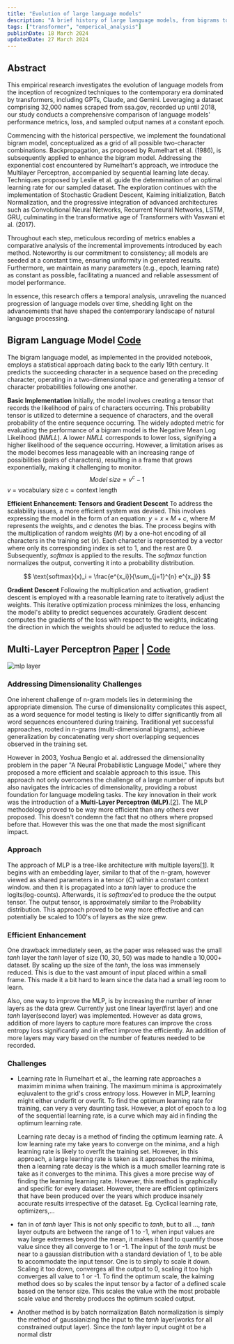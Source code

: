 ```yaml
---
title: "Evolution of large language models"
description: "A brief history of large language models, from bigrams to transformers"
tags: ["transformer", "emperical_analysis"]
publishDate: 18 March 2024
updatedDate: 27 March 2024
---
```


## Abstract

This empirical research investigates the evolution of language models from the inception of recognized techniques to the contemporary era dominated by transformers, including GPTs, Claude, and Gemini. Leveraging a dataset comprising 32,000 names scraped from ssa.gov, recorded up until 2018, our study conducts a comprehensive comparison of language models' performance metrics, loss, and sampled output names at a constant epoch.

Commencing with the historical perspective, we implement the foundational bigram model, conceptualized as a grid of all possible two-character combinations. Backpropagation, as proposed by Rumelhart et al. (1986), is subsequently applied to enhance the bigram model. Addressing the exponential cost encountered by Rumelhart's approach, we introduce the Multilayer Perceptron, accompanied by sequential learning late decay. Techniques proposed by Leslie et al. guide the determination of an optimal learning rate for our sampled dataset. The exploration continues with the implementation of Stochastic Gradient Descent, Kaiming initialization, Batch Normalization, and the progressive integration of advanced architectures such as Convolutional Neural Networks, Recurrent Neural Networks, LSTM, GRU, culminating in the transformative age of Transformers with Vaswani et al. (2017).

Throughout each step, meticulous recording of metrics enables a comparative analysis of the incremental improvements introduced by each method. Noteworthy is our commitment to consistency; all models are seeded at a constant time, ensuring uniformity in generated results. Furthermore, we maintain as many parameters (e.g., epoch, learning rate) as constant as possible, facilitating a nuanced and reliable assessment of model performance.

In essence, this research offers a temporal analysis, unraveling the nuanced progression of language models over time, shedding light on the advancements that have shaped the contemporary landscape of natural language processing.

## **Bigram Language Model** [Code](https://github.com/amar-jay/karparthy/blob/main/makemore/bigram.ipynb)

The bigram language model, as implemented in the provided notebook, employs a statistical approach dating back to the early 19th century. It predicts the succeeding character in a sequence based on the preceding character, operating in a two-dimensional space and generating a tensor of character probabilities following one another.

**Basic Implementation**
Initially, the model involves creating a tensor that records the likelihood of pairs of characters occurring. This probability tensor is utilized to determine a sequence of characters, and the overall probability of the entire sequence occurring. The widely adopted metric for evaluating the performance of a bigram model is the Negative Mean Log Likelihood ($NMLL$). A lower $NMLL$ corresponds to lower loss, signifying a higher likelihood of the sequence occurring. However, a limitation arises as the model becomes less manageable with an increasing range of possibilities (pairs of characters), resulting in a frame that grows exponentially, making it challenging to monitor.
$$ Model\ size = v^c - 1$$
$v$ = vocabulary size
c = context length

**Efficient Enhancement: Tensors and Gradient Descent**
To address the scalability issues, a more efficient system was devised. This involves expressing the model in the form of an equation: $y=x \times M + c$, where $M$ represents the weights, and $c$ denotes the bias. The process begins with the multiplication of random weights $(M)$ by a one-hot encoding of all characters in the training set $(x)$. Each character is represented by a vector where only its corresponding index is set to 1, and the rest are 0. Subsequently, $softmax$ is applied to the results. The $softmax$ function normalizes the output, converting it into a probability distribution.

$$
\text{softmax}(x)_i = \frac{e^{x_i}}{\sum_{j=1}^{n} e^{x_j}}
$$

**Gradient Descent**
Following the multiplication and activation, gradient descent is employed with a reasonable learning rate to iteratively adjust the weights. This iterative optimization process minimizes the loss, enhancing the model's ability to predict sequences accurately. Gradient descent computes the gradients of the loss with respect to the weights, indicating the direction in which the weights should be adjusted to reduce the loss.

## Multi-Layer Perceptron [Paper](https://www.jmlr.org/papers/volume3/bengio03a/bengio03a.pdf) | [Code](https://github.com/amar-jay/karparthy/blob/main/makemore/mlp.ipynb)

![mlp layer](https://www.researchgate.net/publication/353791233/figure/fig1/AS:1055105411477505@1628568141028/Classic-feed-forward-neural-network-language-model-Bengio-et-al-2003.ppm)

### Addressing Dimensionality Challenges

One inherent challenge of n-gram models lies in determining the appropriate dimension. The curse of dimensionality complicates this aspect, as a word sequence for model testing is likely to differ significantly from all word sequences encountered during training. Traditional yet successful approaches, rooted in n-grams (multi-dimensional bigrams), achieve generalization by concatenating very short overlapping sequences observed in the training set.

However in 2003, Yoshua Bengio et al. addressed the dimensionality problem in the paper "A Neural Probabilistic Language Model," where they proposed a more efficient and scalable approach to this issue. This approach not only overcomes the challenge of a large number of inputs but also navigates the intricacies of dimensionality, providing a robust foundation for language modeling tasks. The key innovation in their work was the introduction of a **Multi-Layer Perceptron (MLP)**.\[[2](#references)\]. The MLP methodology proved to be way more efficient than any others ever proposed. This doesn't condemn the fact that no others where propsed before that. However this was the one that made the most significant impact.

### Approach

The approach of MLP is a tree-like architecture with multiple layers\[[1](#mlp-references)\]. It begins with an embedding layer, similar to that of the n-gram, however viewed as shared parameters in a tensor ($C$) within a constant context window. and then it is propagated into a $tanh$ layer to produce the logits(log-counts). Afterwards, it is $softmax$'ed to produce the the output tensor. The output tensor, is approximately similar to the Probability distribution. This approach proved to be way more effective and can potentially be scaled to 100's of layers as the size grew.

### Efficient Enhancement

One drawback immediately seen, as the paper was released was the small $tanh$ layer the $tanh$ layer of size (10, 30, 50) was made to handle a 10,000+ dataset. By scaling up the size of the $tanh$, the loss was immensely reduced. This is due to the vast amount of input placed within a small frame. This made it a bit hard to learn since the data had a small leg room to learn.

Also, one way to improve the MLP, is by increasing the number of inner layers as the data grew. Currently just one linear layer(first layer) and one $tanh$ layer(second layer) was implemented. However as data grows, addition of more layers to capture more features can improve the cross entropy loss significantly and in effect improve the efficiently. An addition of more layers may vary based on the number of features needed to be recorded.

### Challenges

- Learning rate
  In Rumelhart et al., the learning rate approaches a maximim minima when training. The maximum minima is approximately eqiuvalent to the grid's cross entropy loss. However in MLP, learning might either underfit or overfit. To find the optimum learning rate for training, can very a very daunting task. However, a plot of epoch to a log of the sequential learning rate, is a curve which may aid in finding the optimum learning rate.

  Learning rate decay is a method of finding the optimum learning rate. A low learning rate my take years to converge on the minima, and a high learning rate is likely to overfit the training set. However, in this approach, a large learning rate is taken as it approaches the minima, then a learning rate decay is the which is a much smaller learning rate is take as it converges to the minima. This gives a more precise way of finding the learning learning rate. However, this method is graphically and specific for every dataset. However, there are efficient optimizers that have been produced over the years which produce insanely accurate results irrespective of the dataset. Eg. Cyclical learning rate, optimizers,...

- fan in of $tanh$ layer
  This is not only specific to $tanh$, but to all ..., $tanh$ layer outputs are between the range of 1 to -1, when input values are way large extremes beyond the mean, it makes it hard to quantify those value since they all converge to 1 or -1. The input of the $tanh$ must be near to a gaussian distribution with a standard deviation of 1, to be able to accommodate the input tensor. One is to simply to scale it down. Scaling it too down, converges all the output to 0, scaling it too high converges all value to 1 or -1. To find the optimum scale, the kaiming method does so by scales the input tensor by a factor of a defined scale based on the tensor size. This scales the value with the most probable scale value and thereby produces the optimum scaled output.
- Another method is by batch normalization
  Batch normalization is simply the method of gaussianizing the input to the $tanh$ layer(works for all constrained output layer). Since the $tanh$ layer input ought ot be a normal distr
